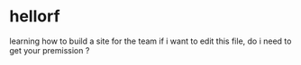 # hellorf
learning how to build a site for the team 
if i want to edit this file, do i need to get your premission ? 
